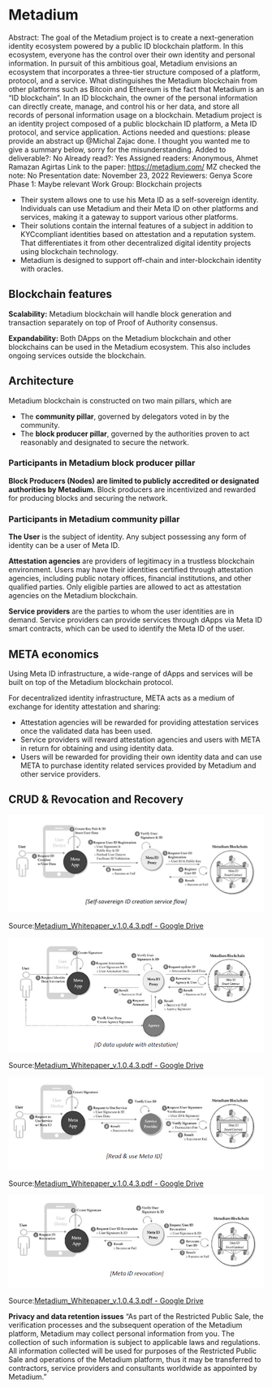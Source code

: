 # Metadium

Abstract: The goal of the Metadium project is to create a next-generation identity ecosystem powered by a public ID blockchain platform. In this ecosystem, everyone has the control over their own identity and personal information. In pursuit of this ambitious goal, Metadium envisions an ecosystem that incorporates a three-tier structure composed of a platform, protocol, and a service.  What distinguishes the Metadium blockchain from other platforms such as Bitcoin and Ethereum is the fact that Metadium is an “ID blockchain”. In an ID blockchain, the owner of the personal information can directly create, manage, and control his or her data, and store all records of personal information usage on a blockchain.  Metadium project is an identity project composed of a public blockchain ID platform, a Meta ID protocol, and service application.
Actions needed and questions:  please provide an abstract
 up @Michal Zajac done. I thought you wanted me to give a summary below, sorry for the misunderstanding.
Added to deliverable?: No
Already read?: Yes
Assigned readers: Anonymous, Ahmet Ramazan Agirtas
Link to the paper: https://metadium.com/
MZ checked the note: No
Presentation date: November 23, 2022
Reviewers: Genya
Score Phase 1: Maybe relevant
Work Group: Blockchain projects

- Their system allows one to use his Meta ID as a self-sovereign identity. Individuals can use Metadium and their Meta ID on other platforms and services, making it a gateway to support various other platforms.
- Their solutions contain the internal features of a subject in addition to KYCcompliant identities based on attestation and a reputation system. That differentiates it from other decentralized digital identity projects using blockchain technology.
- Metadium is designed to support off-chain and inter-blockchain identity with oracles.

## Blockchain features

**Scalability:** Metadium blockchain will handle block generation and transaction separately on top of Proof of Authority consensus.

**Expandability:** Both DApps on the Metadium blockchain and other blockchains can be used in the Metadium ecosystem. This also includes ongoing services outside the blockchain. 

## Architecture

Metadium blockchain is constructed on two main pillars, which are 

- The **community pillar**, governed by delegators voted in by the community.
- The **block producer pillar**, governed by the authorities proven to act reasonably and designated to secure the network.

### Participants in Metadium block producer pillar

**Block Producers (Nodes) are limited to publicly accredited or designated authorities by Metadium.** Block producers are incentivized and rewarded for producing blocks and securing the network. 

### Participants in Metadium community pillar

**The User** is the subject of identity.  Any subject possessing any form of identity can be a user of Meta ID.

**Attestation agencies** are providers of legitimacy in a trustless blockchain environment. Users may have their identities certified through attestation agencies, including public notary offices, financial institutions, and other qualified parties. Only eligible parties are allowed to act as attestation agencies on the Metadium blockchain.

**Service providers** are the parties to whom the user identities are in demand. Service providers can provide services through dApps via Meta ID smart contracts, which can be used to identify the Meta ID of the user.

## META economics

Using Meta ID infrastructure, a wide-range of dApps and services will be built on top of the Metadium blockchain protocol. 

For decentralized identity infrastructure, META acts as a medium of exchange for identity attestation and sharing:

- Attestation agencies will be rewarded for providing attestation services once the validated data has been used.
- Service providers will reward attestation agencies and users with META in return for obtaining and using identity data.
- Users will be rewarded for providing their own identity data and can use META to purchase identity related services provided by Metadium and other service providers.

## CRUD & Revocation and Recovery

![Source:[Metadium_Whitepaper_v.1.0.4.3.pdf - Google Drive](https://drive.google.com/file/d/1MgZF5lk0_x6lDHrlrjVsVmpy3QfmLujI/view)](Metadium%200dde4f1525e043c6b1fa37676e846f44/meta1.png)

Source:[Metadium_Whitepaper_v.1.0.4.3.pdf - Google Drive](https://drive.google.com/file/d/1MgZF5lk0_x6lDHrlrjVsVmpy3QfmLujI/view)

![Source:[Metadium_Whitepaper_v.1.0.4.3.pdf - Google Drive](https://drive.google.com/file/d/1MgZF5lk0_x6lDHrlrjVsVmpy3QfmLujI/view)](Metadium%200dde4f1525e043c6b1fa37676e846f44/meta2.png)

Source:[Metadium_Whitepaper_v.1.0.4.3.pdf - Google Drive](https://drive.google.com/file/d/1MgZF5lk0_x6lDHrlrjVsVmpy3QfmLujI/view)

![Source:[Metadium_Whitepaper_v.1.0.4.3.pdf - Google Drive](https://drive.google.com/file/d/1MgZF5lk0_x6lDHrlrjVsVmpy3QfmLujI/view)](Metadium%200dde4f1525e043c6b1fa37676e846f44/meta3.png)

Source:[Metadium_Whitepaper_v.1.0.4.3.pdf - Google Drive](https://drive.google.com/file/d/1MgZF5lk0_x6lDHrlrjVsVmpy3QfmLujI/view)

![Source:[Metadium_Whitepaper_v.1.0.4.3.pdf - Google Drive](https://drive.google.com/file/d/1MgZF5lk0_x6lDHrlrjVsVmpy3QfmLujI/view)](Metadium%200dde4f1525e043c6b1fa37676e846f44/meta4.png)

Source:[Metadium_Whitepaper_v.1.0.4.3.pdf - Google Drive](https://drive.google.com/file/d/1MgZF5lk0_x6lDHrlrjVsVmpy3QfmLujI/view)

**Privacy and data retention issues**
“As part of the Restricted Public Sale, the verification processes and the subsequent operation of the Metadium platform, Metadium may collect personal information from you. The collection of such information is subject to applicable laws and regulations. All information collected will be used for purposes of the Restricted Public Sale and operations of the Metadium platform, thus it may be transferred to contractors, service providers and consultants worldwide as appointed by Metadium.”